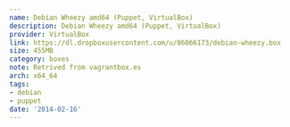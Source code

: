 ```yaml
---
name: Debian Wheezy amd64 (Puppet, VirtualBox)
description: Debian Wheezy amd64 (Puppet, VirtualBox)
provider: VirtualBox
link: https://dl.dropboxusercontent.com/u/86066173/debian-wheezy.box
size: 455MB
category: boxes
note: Retrived from vagrantbox.es
arch: x64_64
tags:
- debian
- puppet
date: '2014-02-16'
---
```

